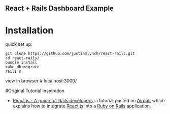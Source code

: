 ## React + Rails Dashboard Example

# Installation
quick set up:
```
git clone https://github.com/justinmlynch/react-rails.git
cd react-rails/
bundle install
rake db:migrate
rails s
```

view in browser # localhost:3000/



#Original Tutorial Inspiration 
- [React.js - A guide for Rails developers](https://www.airpair.com/reactjs/posts/reactjs-a-guide-for-rails-developers), a tutorial posted on [Airpair](https://www.airpair.com/) which explains how to integrate [React.js](https://facebook.github.io/react/) into a [Ruby on Rails](http://rubyonrails.org/) application.
